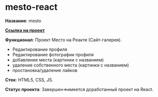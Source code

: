# mesto-react

**Название**: mesto

**[Ссылка на проект](https://olgatabisheva.github.io/mesto-react/)**

**Функционал**: Проект Место на Реакте (Сайт-галерея). 
- Редактирование профиля
- Редактирование фотографии профиля
- добавление места (картинки с названием)
- удаление собственного места (картинки с названием)
- простановка/удаление лайков


**Стек**: HTML5, CSS, JS.

**Статус проекта**: Завершен=>имеется доработанный проект на React.